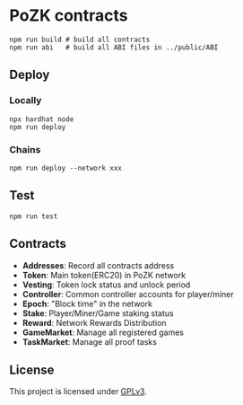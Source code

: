 # PoZK contracts

```
npm run build # build all contracts
npm run abi   # build all ABI files in ../public/ABI
```

## Deploy
### Locally
```
npx hardhat node
npm run deploy
```

### Chains
```
npm run deploy --network xxx
```

## Test
`npm run test`

## Contracts
- **Addresses**: Record all contracts address
- **Token**: Main token(ERC20) in PoZK network
- **Vesting**: Token lock status and unlock period
- **Controller**: Common controller accounts for player/miner
- **Epoch**: "Block time" in the network
- **Stake**: Player/Miner/Game staking status
- **Reward**: Network Rewards Distribution
- **GameMarket**: Manage all registered games
- **TaskMarket**: Manage all proof tasks

## License

This project is licensed under [GPLv3](https://www.gnu.org/licenses/gpl-3.0.en.html).
